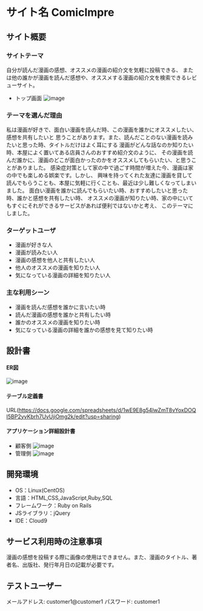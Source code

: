 # サイト名  ComicImpre

## サイト概要
### サイトテーマ
自分が読んだ漫画の感想、オススメの漫画の紹介文を気軽に投稿できる、
または他の誰かが漫画を読んだ感想や、オススメする漫画の紹介文を検索できるレビューサイト。
- トップ画面
![image](https://user-images.githubusercontent.com/108564549/192443428-d8fe6b45-7b6c-43d8-91d9-8e400e538abe.png)

### テーマを選んだ理由
私は漫画が好きで、面白い漫画を読んだ時、この漫画を誰かにオススメしたい、感想を共有したいと
思うことがあります。また、読んだことのない漫画を読みたいと思った時、タイトルだけはよく耳にする
漫画がどんな話なのか知りたい時、本屋によく置いてある店員さんのおすすめ紹介文のように、
その漫画を読んだ誰かに、漫画のどこが面白かったのかをオススメしてもらいたい、と思うことがありました。
感染症対策として家の中で過ごす時間が増えた今、漫画は家の中でも楽しめる娯楽です。しかし、
興味を持ってくれた友達に漫画を貸して読んでもらうことも、本屋に気軽に行くことも、最近は少し難しくなってしまいました。
面白い漫画を誰かに読んでもらいたい時、おすすめしたいと思った時、誰かと感想を共有したい時、
オススメの漫画が知りたい時、家の中にいてもすぐにそれができるサービスがあれば便利ではないかと考え、
このテーマにしました。

### ターゲットユーザ
- 漫画が好きな人
- 漫画が読みたい人
- 漫画の感想を他人と共有したい人
- 他人のオススメの漫画を知りたい人
- 気になっている漫画の詳細を知りたい人

### 主な利用シーン
- 漫画を読んだ感想を誰かに言いたい時
- 読んだ漫画の感想を誰かと共有したい時
- 誰かのオススメの漫画を知りたい時
- 気になっている漫画の詳細を誰かの感想を見て知りたい時

## 設計書
#### ER図
 ![image](https://user-images.githubusercontent.com/108564549/192446704-1172a48a-c608-49ac-a421-5b34ff63d3dc.png)
#### テーブル定義書
 URL(https://docs.google.com/spreadsheets/d/1wE9E8g54IwZmT8vYoxDOQI5BP2yvKbrh7UvUjiOmg2k/edit?usp=sharing)
#### アプリケーション詳細設計書
- 顧客側
 ![image](https://user-images.githubusercontent.com/108564549/192446804-1d46ef4e-4202-49e6-8ef3-15a45aaeb6b3.png)
- 管理側
 ![image](https://user-images.githubusercontent.com/108564549/192446972-b7343e09-9d14-45c5-8103-55e3df22e71a.png)

## 開発環境
- OS：Linux(CentOS)
- 言語：HTML,CSS,JavaScript,Ruby,SQL
- フレームワーク：Ruby on Rails
- JSライブラリ：jQuery
- IDE：Cloud9

## サービス利用時の注意事項
漫画の感想を投稿する際に画像の使用はできません。また、漫画のタイトル、著者名、出版社、発行年月日の記載が必要です。

## テストユーザー
 メールアドレス: customer1@customer1
 パスワード: customer1
